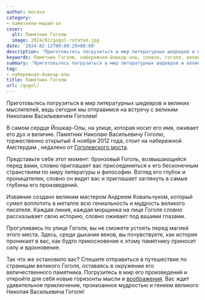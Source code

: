 ```yaml
---
author: morava
category:
- памятники-марий-эл
cover:
  alt: Памятник Гоголю
  image: 2024/02/gogol-rotated.jpg
date: '2024-02-12T09:00:29+00:00'
description: 'Приготовьтесь погрузиться в мир литературных шедевров и великих мыслителей, ведь сегодня мы отправимся на встречу с великим Николаем Васильевичем Гоголем!...'
keywords: Памятник Гоголю, набережная-йошкар-олы, словно, гоголя, великого, мир, великим, улице, оживает, приглашает, произведений, каждая, приготовьтесь, погрузиться, литературных, шедевров, великих
summary: 'Приготовьтесь погрузиться в мир литературных шедевров и великих мыслителей, ведь сегодня мы отправимся на встречу с великим Николаем Васильевичем Гоголем!...'
tag:
- набережная-йошкар-олы
title: Памятник Гоголю
url: /gogol/
---
```


Приготовьтесь погрузиться в мир литературных шедевров и великих мыслителей, ведь сегодня мы отправимся на встречу с великим Николаем Васильевичем Гоголем!

В самом сердце Йошкар-Олы, на улице, которая носит его имя, оживает его дух и величие. Памятник Николаю Васильевичу Гоголю, торжественно открытый 4 ноября 2012 года, стоит на набережной Амстердам , недалеко от [Гоголевского моста](/gogolevskij-most-v-joshkar-ole/).

Представьте себе этот момент: бронзовый Гоголь, возвышающийся перед вами, словно приглашает вас присоединиться к его бесконечным странствиям по миру литературы и философии. Взгляд его глубок и проницателен, словно он видит вас и приглашает заглянуть в самые глубины его произведений.

Изваяние создано великим мастером Андреем Ковальчуком, который сумел воплотить в металле всю гениальность и мудрость великого писателя. Каждая линия, каждая морщинка на лице Гоголя словно рассказывает свою историю, словно оживает под вашими глазами.

Прогуливаясь по улице Гоголя, вы не сможете устоять перед магией этого места. Здесь, среди дыхания веков, вы почувствуете, как история проникает в вас, как будто прикосновение к этому памятнику приносит силу и вдохновение.

Так что же остановило вас? Спешите отправиться в путешествие по страницам великого Гоголя, оставаясь в окружении его величественного памятника. Погрузитесь в мир его произведений и откройте для себя новые горизонты мысли и [воображения](/alatoys/). Вас ждет удивительное приключение, пронизанное мудростью и гением великого Николая Васильевича Гоголя!